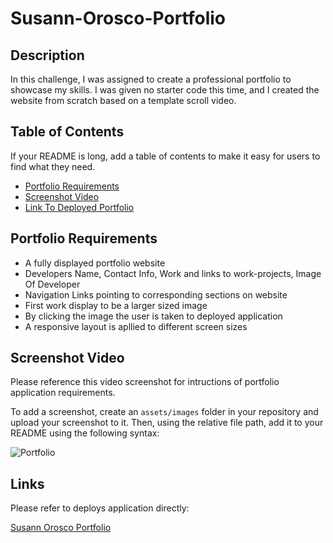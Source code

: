 # Susann-Orosco-Portfolio

## Description

In this challenge, I was assigned to create a professional portfolio to showcase my skills. I was given no starter code this time, and I created the website from scratch based on a template scroll video. 

## Table of Contents 

If your README is long, add a table of contents to make it easy for users to find what they need.

- [Portfolio Requirements](#portfolio-requirements)
- [Screenshot Video](#screenshot-video)
- [Link To Deployed Portfolio](#link-to-deployed-portfolio)

## Portfolio Requirements

- A fully displayed portfolio website
- Developers Name, Contact Info, Work and links to work-projects, Image Of Developer
- Navigation Links pointing to corresponding sections on website
- First work display to be a larger sized image
- By clicking the image the user is taken to deployed application
- A responsive layout is apllied to different screen sizes

## Screenshot Video

Please reference this video screenshot for intructions of portfolio application requirements. 

To add a screenshot, create an `assets/images` folder in your repository and upload your screenshot to it. Then, using the relative file path, add it to your README using the following syntax:

![Portfolio](assets/images/02-advanced-css-homework-demo.gif)

## Links

Please refer to deploys application directly:

[Susann Orosco Portfolio](https://susorocode.github.io/portfolio/)
